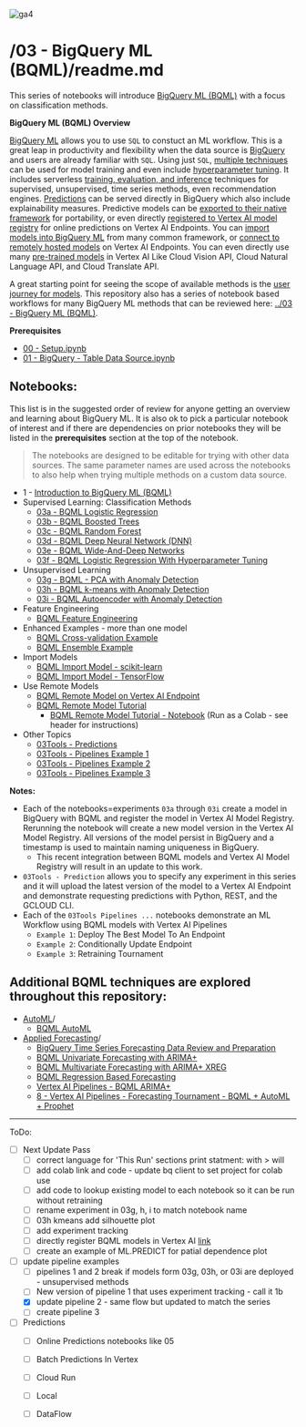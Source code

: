 ![ga4](https://www.google-analytics.com/collect?v=2&tid=G-6VDTYWLKX6&cid=1&en=page_view&sid=1&dl=statmike%2Fvertex-ai-mlops%2F03+-+BigQuery+ML+%28BQML%29&dt=readme.md)

# /03 - BigQuery ML (BQML)/readme.md

This series of notebooks will introduce [BigQuery ML (BQML)](https://cloud.google.com/bigquery/docs/bqml-introduction) with a focus on classification methods.

**BigQuery ML (BQML) Overview**

[BigQuery ML](https://cloud.google.com/bigquery/docs/bqml-introduction) allows you to use `SQL` to constuct an ML workflow.  This is a great leap in productivity and flexibility when the data source is [BigQuery](https://cloud.google.com/bigquery/docs/introduction) and users are already familiar with `SQL`. Using just `SQL`, [multiple techniques](https://cloud.google.com/bigquery/docs/bqml-introduction#model_selection_guide) can be used for model training and even include [hyperparameter tuning](https://cloud.google.com/bigquery/docs/reference/standard-sql/bigqueryml-syntax-hp-tuning-overview).  It includes serverless [training, evaluation, and inference](https://cloud.google.com/bigquery/docs/reference/standard-sql/bigqueryml-syntax-e2e-journey) techniques for supervised, unsupervised, time series methods, even recommendation engines.  [Predictions](https://cloud.google.com/bigquery/docs/reference/standard-sql/bigqueryml-syntax-inference-overview) can be served directly in BigQuery which also include explainability measures. Predictive models can be [exported to their native framework](https://cloud.google.com/bigquery/docs/reference/standard-sql/bigqueryml-syntax-export-model) for portability, or even directly [registered to Vertex AI model registry](https://cloud.google.com/bigquery/docs/managing-models-vertex) for online predictions on Vertex AI Endpoints.  You can [import models into BigQuery ML](https://cloud.google.com/bigquery/docs/reference/standard-sql/inference-overview#inference_using_imported_models) from many common framework, or [connect to remotely hosted models](https://cloud.google.com/bigquery/docs/reference/standard-sql/inference-overview#inference_using_remote_models) on Vertex AI Endpoints. You can even directly use many [pre-trained models](https://cloud.google.com/bigquery/docs/reference/standard-sql/inference-overview#pretrained-models) in Vertex AI Like Cloud Vision API, Cloud Natural Language API, and Cloud Translate API.

A great starting point for seeing the scope of available methods is the [user journey for models](https://cloud.google.com/bigquery-ml/docs/reference/standard-sql/bigqueryml-syntax-e2e-journey).  This repository also has a series of notebook based workflows for many BigQuery ML methods that can be reviewed here: [../03 - BigQuery ML (BQML)](../03%20-%20BigQuery%20ML%20(BQML)/readme.md).

**Prerequisites**
- [00 - Setup.ipynb](../00%20-%20Setup/00%20-%20Environment%20Setup.ipynb)
- [01 - BigQuery - Table Data Source.ipynb](../01%20-%20Data%20Sources/01%20-%20BigQuery%20-%20Table%20Data%20Source.ipynb)

## Notebooks:
This list is in the suggested order of review for anyone getting an overview and learning about BigQuery ML.  It is also ok to pick a particular notebook of interest and if there are dependencies on prior notebooks they will be listed in the **prerequisites** section at the top of the notebook.  

>The notebooks are designed to be editable for trying with other data sources.  The same parameter names are used across the notebooks to also help when trying multiple methods on a custom data source.

- 1 - [Introduction to BigQuery ML (BQML)](Introduction%20to%20BigQuery%20ML%20(BQML).ipynb)
- Supervised Learning: Classification Methods
    - [03a - BQML Logistic Regression](03a%20-%20BQML%20Logistic%20Regression.ipynb)
    - [03b - BQML Boosted Trees](03b%20-%20BQML%20Boosted%20Trees.ipynb)
    - [03c - BQML Random Forest](03c%20-%20BQML%20Random%20Forest.ipynb)
    - [03d - BQML Deep Neural Network (DNN)](03d%20-%20BQML%20Deep%20Neural%20Network%20(DNN).ipynb)
    - [03e - BQML Wide-And-Deep Networks](03e%20-%20BQML%20Wide-And-Deep%20Networks.ipynb)
    - [03f - BQML Logistic Regression With Hyperparameter Tuning](03f%20-%20BQML%20Logistic%20Regression%20With%20Hyperparameter%20Tuning.ipynb)
- Unsupervised Learning
    - [03g - BQML - PCA with Anomaly Detection](03g%20-%20BQML%20-%20PCA%20with%20Anomaly%20Detection.ipynb)
    - [03h - BQML k-means with Anomaly Detection](03h%20-%20BQML%20k-means%20with%20Anomaly%20Detection.ipynb)
    - [03i - BQML Autoencoder with Anomaly Detection](03i%20-%20BQML%20Autoencoder%20with%20Anomaly%20Detection.ipynb)
- Feature Engineering
    - [BQML Feature Engineering](BQML%20Feature%20Engineering.ipynb)
- Enhanced Examples - more than one model
    - [BQML Cross-validation Example](BQML%20Cross-validation%20Example.ipynb)
    - [BQML Ensemble Example](BQML%20Ensemble%20Example.ipynb)
- Import Models
    - [BQML Import Model - scikit-learn](BQML%20Import%20Model%20-%20scikit-learn.ipynb)
    - [BQML Import Model - TensorFlow](BQML%20Import%20Model%20-%20TensorFlow.ipynb)
- Use Remote Models
    - [BQML Remote Model on Vertex AI Endpoint](BQML%20Remote%20Model%20on%20Vertex%20AI%20Endpoint.ipynb)
    - [BQML Remote Model Tutorial](BQML%20Remote%20Model%20Tutorial.md)
        - [BQML Remote Model Tutorial - Notebook](BQML%20Remote%20Model%20Tutorial%20-%20Notebook.ipynb) (Run as a Colab - see header for instructions)
- Other Topics
    - [03Tools - Predictions](03Tools%20-%20Predictions.ipynb)
    - [03Tools - Pipelines Example 1](03Tools%20-%20Pipelines%20Example%201.ipynb)
    - [03Tools - Pipelines Example 2](03Tools%20-%20Pipelines%20Example%202.ipynb)
    - [03Tools - Pipelines Example 3](03Tools%20-%20Pipelines%20Example%203.ipynb)


**Notes:**
- Each of the notebooks=experiments `03a` through `03i` create a model in BigQuery with BQML and register the model in Vertex AI Model Registry.  Rerunning the notebook will create a new model version in the Vertex AI Model Registry.  All versions of the model persist in BigQuery and a timestamp is used to maintain naming uniqueness in BigQuery.
    - This recent integration between BQML models and Vertex AI Model Registry will result in an update to this work.
- `03Tools - Prediction` allows you to specify any experiment in this series and it will upload the latest version of the model to a Vertex AI Endpoint and demonstrate requesting predictions with Python, REST, and the GCLOUD CLI.
- Each of the `03Tools Pipelines ...` notebooks demonstrate an ML Workflow using BQML models with Vertex AI Pipelines
    - `Example 1`: Deploy The Best Model To An Endpoint
    - `Example 2`: Conditionally Update Endpoint
    - `Example 3`: Retraining Tournament

## Additional BQML techniques are explored throughout this repository:
- [AutoML](../02%20-%20Vertex%20AI%20AutoML)/
    - [BQML AutoML](../02%20-%20Vertex%20AI%20AutoML/BQML%20AutoML.ipynb)
- [Applied Forecasting](../Applied%20Forecasting/readme.md)/
    - [BigQuery Time Series Forecasting Data Review and Preparation](../Applied%20Forecasting/BigQuery%20Time%20Series%20Forecasting%20Data%20Review%20and%20Preparation.ipynb)
    - [BQML Univariate Forecasting with ARIMA+](../Applied%20Forecasting/BQML%20Univariate%20Forecasting%20with%20ARIMA+.ipynb)
    - [BQML Multivariate Forecasting with ARIMA+ XREG](../Applied%20Forecasting/BQML%20Multivariate%20Forecasting%20with%20ARIMA+%20XREG.ipynb)
    - [BQML Regression Based Forecasting](../Applied%20Forecasting/BQML%20Regression%20Based%20Forecasting.ipynb)
    - [Vertex AI Pipelines - BQML ARIMA+](./Vertex%20AI%20Pipelines%20-%20BQML%20ARIMA+.ipynb)
    - [8 - Vertex AI Pipelines - Forecasting Tournament - BQML + AutoML + Prophet](../Applied%20Forecasting/8%20-%20Vertex%20AI%20Pipelines%20-%20Forecasting%20Tournament%20-%20BQML%20+%20AutoML%20+%20Prophet.ipynb)

---

ToDo:
- [ ] Next Update Pass
    - [ ] correct language for 'This Run' sections print statment: with > will
    - [ ] add colab link and code - update bq client to set project for colab use
    - [ ] add code to lookup existing model to each notebook so it can be run without retraining
    - [ ] rename experiment in 03g, h, i to match notebook name
    - [ ] 03h kmeans add silhouette plot
    - [ ] add experiment tracking
    - [ ] directly register BQML models in Vertex AI [link](https://cloud.google.com/bigquery-ml/docs/managing-models-vertex)
    - [ ] create an example of ML.PREDICT for patial dependence plot
- [ ] update pipeline examples
    - [ ] pipelines 1 and 2 break if models form 03g, 03h, or 03i are deployed - unsupervised methods
    - [ ] New version of pipeline 1 that uses experiment tracking - call it 1b
    - [X] update pipeline 2 - same flow but updated to match the series
    - [ ] create pipeline 3
- [ ] Predictions
    - [ ] Online Predictions notebooks like 05
    - [ ] Batch Predictions In Vertex
    - [ ] Cloud Run
    - [ ] Local
    - [ ] DataFlow


